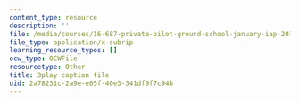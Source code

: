 ```yaml
---
content_type: resource
description: ''
file: /media/courses/16-687-private-pilot-ground-school-january-iap-2019/2a78231c2a9ee05f40e3341df9f7c94b_RSuztJUlgOM.srt
file_type: application/x-subrip
learning_resource_types: []
ocw_type: OCWFile
resourcetype: Other
title: 3play caption file
uid: 2a78231c-2a9e-e05f-40e3-341df9f7c94b
---
```

